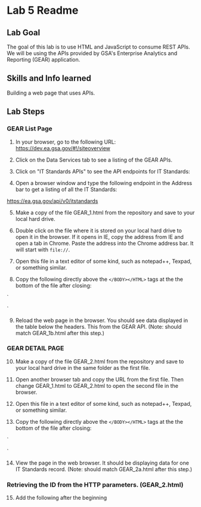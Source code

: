 # Lab 5 Readme

## Lab Goal

The goal of this lab is to use HTML and JavaScript to consume REST APIs. We will be using the APIs provided by GSA's Enterprise Analytics and Reporting (GEAR) application.

## Skills and Info learned
Building a web page that uses APIs.


## Lab Steps

### GEAR List Page

1. In your browser, go to the following URL: https://dev.ea.gsa.gov/#!/siteoverview

2. Click on the Data Services tab to see a listing of the GEAR APIs.

3. Click on "IT Standards APIs" to see the API endpoints for IT Standards:

4. Open a browser window and type the following endpoint in the Address bar to get a listing of all the IT Standards:

https://ea.gsa.gov/api/v0/itstandards

5. Make a copy of the file GEAR_1.html from the repository and save to your local hard drive.

6. Double click on the file where it is stored on your local hard drive to open it in the browser. If it opens in IE, copy the address from IE and open a tab in Chrome. Paste the address into the Chrome address bar. It will start with `file://`.

7. Open this file in a text editor of some kind, such as notepad++, Texpad, or something similar.

8. Copy the following directly above the `</BODY></HTML>` tags at the the bottom of the file after closing:

`
<!-- This script populates the data in the table -->
<script>

$(document).ready(function(){

    //jQuery.support.cors = true;

    $.ajax(
    {
        type: "GET",
		url: 'https://dev.ea.gsa.gov/api/v0/itstandards/',
        data: "{}",
        dataType: "json",
        cache: false,
        success: function (data) {
            
var trHTML = '';

$.each(data, function (i, item) {
    trHTML += '<tr><td>'
	+ item.ID + '</td><td>' 
	+ item.Name + '</td><td>' 
	+ item.Type + '</td><td>' 
	+ item.Category + '</td></tr>';
});

$('#location').append(trHTML);
        
        },
        
        error: function (msg) {
            
            alert(msg.responseText);
        }
    });
})

</script>
`

9. Reload the web page in the browser. You should see data displayed in the table below the headers. This from the GEAR API. (Note: should match GEAR_1b.html after this step.)

### GEAR DETAIL PAGE


10. Make a copy of the file GEAR_2.html from the repository and save to your local hard drive in the same folder as the first file.

11. Open another browser tab and copy the URL from the first file. Then change GEAR_1.html to GEAR_2.html to open the second file in the browser.

12. Open this file in a text editor of some kind, such as notepad++, Texpad, or something similar.

13. Copy the following directly above the `</BODY></HTML>` tags at the the bottom of the file after closing:

`
<!-- This script populates the data for the detailed record -->
<script>

var ID = GetURLParameter('ID');

$(document).ready(function(){

    $.ajax(
    {
        type: "GET",
		url: 'https://dev.ea.gsa.gov/api/v0/itstandards/6041',
        data: "{}",
        dataType: "json",
        cache: false,
        success: function (data) {
            
var trHTML = '';

$.each(data, function (i, item) {
    trHTML += '<tr><td>' 
	+ item.ID + '</td><td>' 
	+ item.Name + '</td><td>' 
	+ item.Type + '</td><td>' 
	+ item.Category + '</td><td>' 	
	+ item.Status + '</td><td>' 	
	+ item.DeploymentType + '</td><td>' 	
	+ item.Comments + '</td><td>' 	
	+ item.ReferenceDocuments + '</td><td>' 	
	+ item.ApprovalExpirationDate + '</td><td>' 
	+ item.Description + '</td></tr>';
});

$('#location').append(trHTML);
        
        },
        
        error: function (msg) {
            
            alert(msg.responseText);
        }
    });
})

</script>`

14. View the page in the web browser. It should be displaying data for one IT Standards record. (Note: should match GEAR_2a.html after this step.)

### Retrieving the ID from the HTTP parameters. (GEAR_2.html)

15. Add the following after the beginning <SCRIPT> tag:

`function GetURLParameter(sParam)
{
    var sPageURL = window.location.search.substring(1);
    var sURLVariables = sPageURL.split('&');
    for (var i = 0; i < sURLVariables.length; i++) 
    {
        var sParameterName = sURLVariables[i].split('=');
        if (sParameterName[0] == sParam) 
        {
            return sParameterName[1];
        }
    }
}

var ID = GetURLParameter('ID');
`

16. Replace the following line: 		
url: 'https://dev.ea.gsa.gov/api/v0/itstandards/6041',

With this line: 		
url: 'https://dev.ea.gsa.gov/api/v0/itstandards/' +  ID,

### Passing ID from list page to subpage in URL (GEAR_1.html)

17. Open the GEAR_1.html file in the text editor. 
Replace this line:`trHTML += '<tr><td>'` 
With this line: `trHTML += '<tr><td><a href="GEAR_2.html?ID=' + item.ID + '">' `

Save the file.

18. In the browser, refresh "Gear_1.html". You should see clickable links on each ID value. 

19. Click one of the links, the Gear_2.html page should display values for the link that you clicked on the previous page.  (Note: at this point, the files will look like GEAR_1c.html and GEAR_2b.html.)


### Adding Breadcrumbs (GEAR_1.html)

20. Add the following near the top of the <BODY> directly after the `<section id="contents">`:

`	    <section id="breadcrumbs">
	<ol class="breadcrumb">
  <li class="breadcrumb-item active"><a href="GEAR_1.html">Home</a></li>
</ol>
	</section>`

### Adding Breadcrumbs (GEAR_2.html)

21. Add the following near the top of the <BODY> directly after the `<section id="contents">`:

`	    <section id="breadcrumbs">
			<ol class="breadcrumb">
				<li class="breadcrumb-item"><a href="GEAR_1.html">Home</a></li>
				<li class="breadcrumb-item active">Details</li>
			</ol>
	</section>`

22. Refesh both pages. You should see breadcrumb navigation on both pages.

(Note: at this point, the files will look like GEAR_1_Final.html and GEAR_2_Final.html.)	
	
### Extra Credit (After class)

Add a third level of navigation to display all the GSA applications using this IT standard.
- Add a link on the GEAR_2.html page to open GEAR_3.html with an application ID as parameter.
- On GEAR_3.html, call the API endpoint /itstandards/{id}/applications and populate a data table with it.
- Add a third level of breadcrumbs for this page. Here is a reference: https://v4-alpha.getbootstrap.com/components/breadcrumb/

